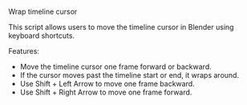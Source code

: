 Wrap timeline cursor

This script allows users to move the timeline cursor in Blender using keyboard shortcuts.

Features:
- Move the timeline cursor one frame forward or backward.
- If the cursor moves past the timeline start or end, it wraps around.
- Use Shift + Left Arrow to move one frame backward.
- Use Shift + Right Arrow to move one frame forward.
